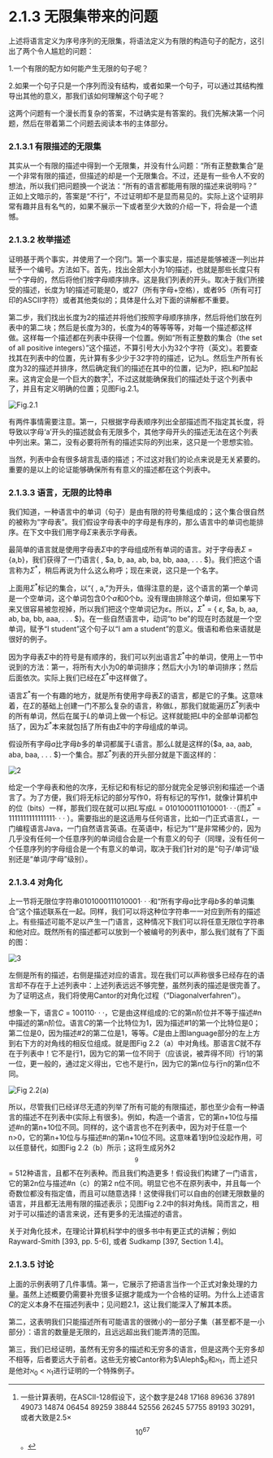 # 2.1.3 无限集带来的问题

上述将语言定义为序号序列的无限集，将语法定义为有限的构造句子的配方，这引出了两个令人尴尬的问题：

1.一个有限的配方如何能产生无限的句子呢？

2.如果一个句子只是一个序列而没有结构，或者如果一个句子，可以通过其结构推导出其他的意义，那我们该如何理解这个句子呢？

这两个问题有一个漫长而复杂的答案，不过确实是有答案的。我们先解决第一个问题，然后在带着第二个问题去阅读本书的主体部分。


### 2.1.3.1 有限描述的无限集

其实从一个有限的描述中得到一个无限集，并没有什么问题：“所有正整数集合”是一个非常有限的描述，但描述的却是一个无限集合。不过，还是有一些令人不安的想法，所以我们把问题换一个说法：“所有的语言都能用有限的描述来说明吗？” 正如上文暗示的，答案是“不行”，不过证明却不是显而易见的。实际上这个证明非常有趣并且有名气的，如果不展示一下或者至少大致的介绍一下，将会是一个遗憾。

### 2.1.3.2 枚举描述

证明基于两个事实，并使用了一个窍门。第一个事实是，描述是能够被逐一列出并赋予一个编号。方法如下。首先，找出全部大小为1的描述，也就是那些长度只有一个字母的，然后将他们按字母顺序排序。这是我们列表的开头。取决于我们所接受的描述，长度为1的描述可能是0，或27（所有字母+空格），或者95（所有可打印的ASCII字符）或者其他类似的；具体是什么对下面的讲解都不重要。

第二步，我们找出长度为2的描述并将他们按照字母顺序排序，然后将他们放在列表中的第二块；然后是长度为3的，长度为4的等等等等，对每一个描述都这样做。这样每一个描述都在列表中获得一个位置。例如“所有正整数的集合（the set of all positive integers）”这个描述，不算引号大小为32个字符（英文）。若要查找其在列表中的位置，先计算有多少少于32字符的描述，记为L。然后生产所有长度为32的描述并排序，然后确定我们的描述在其中的位置，记为P，把L和P加起来。这肯定会是一个巨大的数字[^1]，不过这就能确保我们的描述处于这个列表中了，并且有定义明确的位置；见图Fig.2.1。

![Fig.2.1](../../img/2.1.3.1_1-Fig.2.1.png)

有两件事情需要注意。第一，只根据字母表顺序列出全部描述而不指定其长度，将导致以字母‘a’开头的描述就会有无限多个，其他字母开头的描述无法在这个列表中列出来。第二，没有必要将所有的描述实际的列出来，这只是一个思想实验。

当然，列表中会有很多胡言乱语的描述；不过这对我们的论点来说是无关紧要的。重要的是以上的论证能够确保所有有意义的描述都在这个列表中。

[^1]: 一些计算表明，在ASCII-128假设下，这个数字是248 17168 89636 37891 49073 14874 06454 89259 38844 52556 26245 57755 89193 30291，或者大致是2.5× $$10^{67}$$。


### 2.1.3.3 语言，无限的比特串

我们知道，一种语言中的单词（句子）是由有限的符号集组成的；这个集合很自然的被称为“字母表”。我们假设字母表中的字母是有序的，那么语言中的单词也能排序。在下文中我们用字母$\Sigma$来表示字母表。

最简单的语言就是使用字母表$\Sigma$中的字母组成所有单词的语言。对于字母表$\Sigma$ = {a,b}，我们获得了一门语言{ , $a, b, aa, ab, ba, bb, aaa, . . . $}。我们把这个语言称为$\Sigma$<sup>*</sup>，稍后再说为什么这么称呼；现在来说，这只是一个名字。

上面用$\Sigma$<sup>\*</sup>标记的集合，以“{ , a,”为开头，值得注意的是，这个语言的第一个单词是一个空单词，这个单词包含0个$a$和0个$b$。没有理由排除这个单词，但如果写下来又很容易被忽视掉，所以我们把这个空单词记为$\varepsilon$。所以，$\Sigma$<sup>\*</sup> = { $\varepsilon$, $a, b, aa, ab, ba, bb, aaa, . . . $}。在一些自然语言中，动词“to be”的现在时态就是一个空单词，赋予“I student”这个句子以“I am a student”的意义。俄语和希伯来语就是很好的例子。

因为字母表$\Sigma$中的符号是有顺序的，我们可以列出语言$\Sigma$<sup>\*</sup>中的单词，使用上一节中说到的方法：第一，将所有大小为0的单词排序；然后大小为1的单词排序；然后后面依次。实际上我们已经在$\Sigma$<sup>\*</sup>中这样做了。

语言$\Sigma$<sup>\*</sup>有一个有趣的地方，就是所有使用字母表$\Sigma$的语言，都是它的子集。这意味着，在$\Sigma$的基础上创建一门不那么复杂的语言，称做$L$，那我们就能遍历$\Sigma$<sup>\*</sup>列表中的所有单词，然后在属于$L$的单词上做一个标记。这样就能把$L$中的全部单词都包括了，因为$\Sigma$<sup>\*</sup>本来就包括了所有由$\Sigma$中的字母组成的单词。

假设所有字母$a$比字母$b$多的单词都属于$L$语言。那么$L$就是这样的{$a, aa, aab, aba, baa, . . . $}一个集合。那$\Sigma$<sup>\*</sup>列表的开头部分就是下面这样的：

![2](../../img/2.1.3.3_2.png)


给定一个字母表和他的次序，无标记和有标记的部分就完全足够识别和描述一个语言了。为了方便，我们将无标记的部分写作0，将有标记的写作1，就像计算机中的位（bits）一样，那我们现在就可以把$L$写成$L$ =  0101000111010001· · ·（而$\Sigma$<sup>\*</sup> = 1111111111111111· · · ）。需要指出的是这适用与任何语言，比如一门正式语言$L$，一门编程语言Java，一门自然语言英语。在英语中，标记为“1”是非常稀少的，因为几乎没有任何一个任意序列的单词组合会是一个有意义的句子（同理，没有任何一个任意序列的字母组合是一个有意义的单词，取决于我们针对的是“句子/单词”级别还是“单词/字母”级别）。

### 2.1.3.4 对角化

上一节将无限位字符串0101000111010001· · ·和“所有字母$a$比字母$b$多的单词集合”这个描述联系在一起。同样，我们可以将这种位字符串一一对应到所有的描述上。有些描述可能不足以产生一门语言，这种情况下我们可以将任意无限位字符串和他对应。既然所有的描述都可以放到一个被编号的列表中，那么我们就有了下面的图：

![3](../../img/2.1.3.4_3.png)

左侧是所有的描述，右侧是描述对应的语言。现在我们可以声称很多已经存在的语言却不存在于上述列表中：上述列表远远不够完整，虽然列表的描述是很完善了。为了证明这点，我们将使用Cantor的对角化过程（“Diagonalverfahren”）。

想象一下，语言$C$ = 100110· · ·，它是由这样组成的:它的第n阶位并不等于描述#n中描述的第n阶位。语言$C$的第一个比特位为1，因为描述#1的第一个比特位是0；第二位是0，因为描述#2的第二位是1，等等。$C$是由上图language部分的左上方到右下方的对角线的相反位组成。就是图Fig 2.2（a）中对角线。那语言$C$就不存在于列表中！它不是行1，因为它的第一位不同于（应该说，被弄得不同）行1的第一位，更一般的，通过定义得出，它也不是行n，因为它的第n位与行n的第n位不同。

![Fig 2.2(a)](../../img/2.1.3.4_4-Fig.2.2.png)

所以，尽管我们已经详尽无遗的列举了所有可能的有限描述，那也至少会有一种语言的描述不在列表中(实际上有很多)。例如，构造一个语言，它的第n+10位与描述#n的第n+10位不同。同样的，这个语言也不在列表中，因为对于任意一个n>0，它的第n+10位与与描述#n的第n+10位不同。这意味着1到9位没起作用，可以任意替代，如图Fig 2.2（b）所示；这将生成另外2$${^9}$$ = 512种语言，且都不在列表种。而且我们构造更多！假设我们构建了一门语言，它的第2n位与描述#n（c）的第2
n位不同。明显它也不在原列表中，并且每一个奇数位都没有指定值，而且可以随意选择！这使得我们可以自由的创建无限数量的语言，并且都无法用有限的描述表示；见图Fig 2.2中的斜对角线。简而言之，相对于可以描述的语言来说，还有更多的无法描述的语言。

关于对角化技术，在理论计算机科学中的很多书中有更正式的讲解；例如Rayward-Smith [393, pp. 5-6], 或者 Sudkamp [397, Section 1.4]。

### 2.1.3.5 讨论

上面的示例表明了几件事情。第一，它展示了把语言当作一个正式对象处理的力量。虽然上述概要仍需要补充很多证据才能成为一个合格的证明。为什么上述语言$C$的定义本身不在描述列表中；见问题2.1，这让我们能深入了解其本质。

第二，这表明我们只能描述所有可能语言的很微小的一部分子集（甚至都不是一小部分）：语言的数量是无限的，且远远超出我们能弄清的范围。

第三，我们已经证明，虽然有无穷多的描述和无穷多的语言，但是这两个无穷多却不相等，后者要远大于前者。这些无穷被Cantor称为$\Aleph$<sub>0</sub>和ℵ<sub>1</sub>，而上述只是他对ℵ<sub>0</sub> < ℵ<sub>1</sub>进行证明的一个特殊例子。